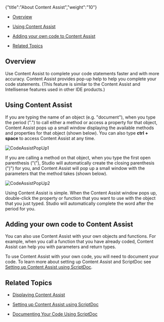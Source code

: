{"title":"About Content Assist","weight":"10"} 

*   [Overview](#Overview)
    
*   [Using Content Assist](#UsingContentAssist)
    
*   [Adding your own code to Content Assist](#AddingyourowncodetoContentAssist)
    
*   [Related Topics](#RelatedTopics)
    

## Overview

Use Content Assist to complete your code statements faster and with more accuracy. Content Assist provides pop-up help to help you complete your code statements. (This feature is similar to the Content Assist and Intellisense features used in other IDE products.)

## Using Content Assist

If you are typing the name of an object (e.g. "document"), when you type the period (".") to call either a method or access a property for that object, Content Assist pops up a small window displaying the available methods and properties for that object (shown below). You can also type **ctrl + space** to access Content Assist at any time.

![CodeAssistPopUp1](/Images/appc/download/attachments/30083297/CodeAssistPopUp1.png)

If you are calling a method on that object, when you type the first open parenthesis ("("), Studio will automatically create the closing parenthesis (")") for you, and Content Assist will pop up a small window with the parameters that the method takes (shown below).

![CodeAssistPopUp2](/Images/appc/download/attachments/30083297/CodeAssistPopUp2.png)

Using Content Assist is simple. When the Content Assist window pops up, double-click the property or function that you want to use with the object that you just typed. Studio will automatically complete the word after the period for you.

## Adding your own code to Content Assist

You can also use Content Assist with your own objects and functions. For example, when you call a function that you have already coded, Content Assist can help you with parameters and return types.

To use Content Assist with your own code, you will need to document your code. To learn more about setting up Content Assist and ScriptDoc see [Setting up Content Assist using ScriptDoc](/docs/appc/Axway_Appcelerator_Studio/Axway_Appcelerator_Studio_Guide/Web_Development/JavaScript_Development/Documenting_Code/Setting_up_Content_Assist_using_ScriptDoc/).

## Related Topics

*   [Displaying Content Assist](/docs/appc/Axway_Appcelerator_Studio/Axway_Appcelerator_Studio_Guide/Basic_Concepts/Content_Assist/Displaying_Content_Assist/)
    
*   [Setting up Content Assist using ScriptDoc](/docs/appc/Axway_Appcelerator_Studio/Axway_Appcelerator_Studio_Guide/Web_Development/JavaScript_Development/Documenting_Code/Setting_up_Content_Assist_using_ScriptDoc/)
    
*   [Documenting Your Code Using ScriptDoc](/docs/appc/Axway_Appcelerator_Studio/Axway_Appcelerator_Studio_Guide/Web_Development/JavaScript_Development/Documenting_Code/Documenting_Your_Code_Using_ScriptDoc/)